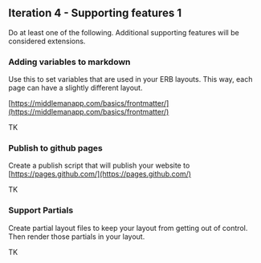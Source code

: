 ## Iteration 4 - Supporting features 1

Do at least one of the following. Additional supporting features will be considered extensions.

### Adding variables to markdown

Use this to set variables that are used in your ERB layouts. This way, each page can have a slightly different layout.

[https://middlemanapp.com/basics/frontmatter/](https://middlemanapp.com/basics/frontmatter/)

TK

### Publish to github pages

Create a publish script that will publish your website to [https://pages.github.com/](https://pages.github.com/)

TK

### Support Partials

Create partial layout files to keep your layout from getting out of control. Then render those partials in your layout.

TK
